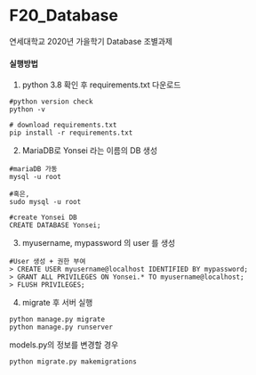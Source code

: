 # F20_Database
연세대학교 2020년 가을학기 Database 조별과제

#### 실행방법
1. python 3.8 확인 후 requirements.txt 다운로드 
```
#python version check
python -v

# download requirements.txt
pip install -r requirements.txt 

``` 
2. MariaDB로 Yonsei 라는 이름의 DB 생성
```
#mariaDB 가동
mysql -u root 

#혹은,
sudo mysql -u root

#create Yonsei DB
CREATE DATABASE Yonsei;
``` 
3. myusername, mypassword 의 user 를 생성
```
#User 생성 + 권한 부여
> CREATE USER myusername@localhost IDENTIFIED BY mypassword; 
> GRANT ALL PRIVILEGES ON Yonsei.* TO myusername@localhost;
> FLUSH PRIVILEGES;
``` 
4. migrate 후 서버 실행
``` 
python manage.py migrate
python manage.py runserver
``` 

models.py의 정보를 변경할 경우
``` 
python migrate.py makemigrations
``` 
